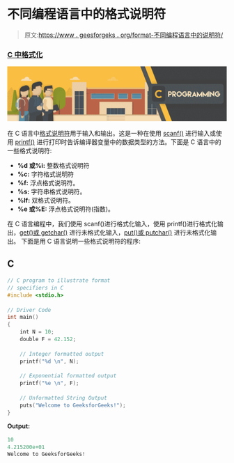 # 不同编程语言中的格式说明符

> 原文:[https://www . geesforgeks . org/format-不同编程语言中的说明符/](https://www.geeksforgeeks.org/format-specifiers-in-different-programming-languages/)

### [<u>C 中格式化</u>](https://www.geeksforgeeks.org/format-specifiers-in-c/)

[![](img/91d990eefe975ae7c340db2d4edf6ffb.png)](https://media.geeksforgeeks.org/wp-content/uploads/20200519122152/CProgramming.png)

在 C 语言中[格式说明符](https://www.geeksforgeeks.org/format-specifiers-in-c/)用于输入和输出。这是一种在使用 [scanf()](https://www.geeksforgeeks.org/scanf-and-fscanf-in-c-simple-yet-poweful/) 进行输入或使用 [printf()](https://www.geeksforgeeks.org/return-values-of-printf-and-scanf-in-c-cpp/) 进行打印时告诉编译器变量中的数据类型的方法。下面是 C 语言中的一些格式说明符:

*   **%d 或%i:** 整数格式说明符
*   **%c:** 字符格式说明符
*   **%f:** 浮点格式说明符。
*   **%s:** 字符串格式说明符。
*   **%lf:** 双格式说明符。
*   **%e 或%E:** 浮点格式说明符(指数)。

在 C 语言编程中，我们使用 scanf()进行格式化输入，使用 printf()进行格式化输出，[get()或 getchar()](https://www.geeksforgeeks.org/difference-getchar-getch-getc-getche/) 进行未格式化输入，[put()或 putchar()](https://www.geeksforgeeks.org/putchar-function-in-c/) 进行未格式化输出。
下面是用 C 语言说明一些格式说明符的程序:

## C

```cpp
// C program to illustrate format
// specifiers in C
#include <stdio.h>

// Driver Code
int main()
{
    int N = 10;
    double F = 42.152;

    // Integer formatted output
    printf("%d \n", N);

    // Exponential formatted output
    printf("%e \n", F);

    // Unformatted String Output
    puts("Welcome to GeeksforGeeks!");
}
```

**Output:** 

```cpp
10 
4.215200e+01 
Welcome to GeeksforGeeks!
```